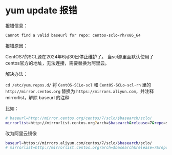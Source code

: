 # yum update 报错

报错信息：

```bash
Cannot find a valid baseurl for repo: centos-sclo-rh/x86_64
```

报错原因：

CentOS7的SCL源在2024年6月30日停止维护了。
当scl源里面默认使用了centos官方的地址，无法连接，需要替换为阿里云。

解决办法：

`cd /etc/yum.repos.d/` 将 `CentOS-SCLo-scl` 和 `CentOS-SCLo-scl-rh` 里的 `http://mirror.centos.org` 替换为 `https://mirrors.aliyun.com`，并注释 mirrorlist，解除 baseurl 的注释

比如：

```bash
# baseurl=http://mirror.centos.org/centos/7/sclo/$basearch/sclo/
mirrorlist=http://mirrorlist.centos.org?arch=$basearch&release=7&repo=sclo-sclo
```

改为阿里云镜像

```bash
baseurl=https://mirrors.aliyun.com/centos/7/sclo/$basearch/sclo/
# mirrorlist=http://mirrorlist.centos.org?arch=$basearch&release=7&repo=sclo-sclo
```

